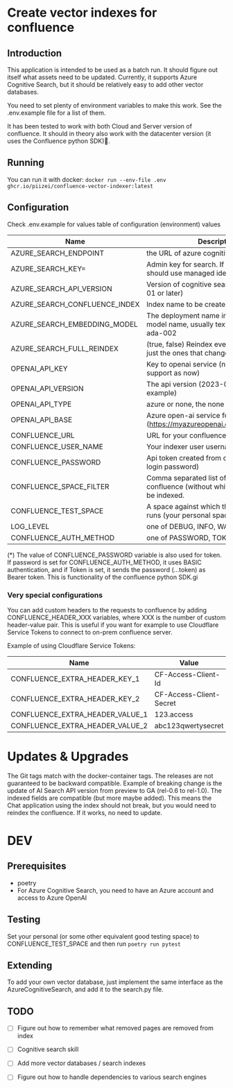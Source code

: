 # Create vector indexes for confluence
## Introduction
This application is intended to be used as a batch run. It should figure out itself what assets need to be updated.
Currently, it supports Azure Cognitive Search, but it should be relatively easy to add other vector databases.

You need to set plenty of environment variables to make this work. See the .env.example file for a list of them.

It has been tested to work with both Cloud and Server version of confluence. It should in theory also work with the datacenter version (it uses the Confluence python SDK)🤞.

## Running
You can run it with docker:
`docker run --env-file .env ghcr.io/piizei/confluence-vector-indexer:latest`

## Configuration
Check .env.example for values
table of configuration (environment) values

| Name                          | Description                                                                              | Default                |
|-------------------------------|------------------------------------------------------------------------------------------|------------------------|
| AZURE_SEARCH_ENDPOINT         | the URL of azure cognitive search                                                        |                        |
| AZURE_SEARCH_KEY=             | Admin key for search. If not specified, should use managed identity.                     |                        |
| AZURE_SEARCH_API_VERSION      | Version of cognitive search api (2023-11-01 or later)                                    | 2023-11-01             |
| AZURE_SEARCH_CONFLUENCE_INDEX | Index name to be created for confluence.                                                 | confluence             |
| AZURE_SEARCH_EMBEDDING_MODEL  | The deployment name in Azure OpenAi or model name, usually text-embedding-ada-002        | text-embedding-ada-002 |
| AZURE_SEARCH_FULL_REINDEX     | (true, false) Reindex every page (normally just the ones that changed after last index)  | false                  |
| OPENAI_API_KEY                | Key to openai service (no managed identity support as now)                               |                        |
| OPENAI_API_VERSION            | The api version (2023-05-15 for example)                                                 |                        |
| OPENAI_API_TYPE               | azure or none, the none is not tested.                                                   |                        |
| OPENAI_API_BASE               | Azure open-ai service full url (https://myazureopenai.openai.azure.com/)                 |                        |
| CONFLUENCE_URL                | URL for your confluence cloud instance.                                                  |                        |
| CONFLUENCE_USER_NAME          | Your indexer user username                                                               |                        |
| CONFLUENCE_PASSWORD           | Api token created from confluence (not login password)                                   |                        |
| CONFLUENCE_SPACE_FILTER       | Comma separated list of Spaces in confluence (without whitespaces) that will be indexed. |                        |
| CONFLUENCE_TEST_SPACE         | A space against which the integration test runs (your personal space for example)        |                        |
| LOG_LEVEL                     | one of DEBUG, INFO, WARNING                                                              | WARNING                |
| CONFLUENCE_AUTH_METHOD        | one of PASSWORD, TOKEN(*)                                                                | PASSWORD               |

(*) The value of CONFLUENCE_PASSWORD variable is also used for token. 
If password is set for CONFLUENCE_AUTH_METHOD, it uses BASIC authentication, and if Token is set, it sends the password (...token) as Bearer token.
This is functionality of the confluence python SDK.gi

### Very special configurations
You can add custom headers to the requests to confluence by adding CONFLUENCE_HEADER_XXX variables, where XXX is the number of custom header-value pair.
This is useful if you want for example to use Cloudflare Service Tokens to connect to on-prem confluence server.

Example of using Cloudflare Service Tokens:

| Name                            | Value                   |
|---------------------------------|-------------------------|
| CONFLUENCE_EXTRA_HEADER_KEY_1   | CF-Access-Client-Id     | 
| CONFLUENCE_EXTRA_HEADER_KEY_2   | CF-Access-Client-Secret | 
| CONFLUENCE_EXTRA_HEADER_VALUE_1 | 123.access              |                                                       | 
| CONFLUENCE_EXTRA_HEADER_VALUE_2 | abc123qwertysecret      |

# Updates & Upgrades
The Git tags match with the docker-container tags. The releases are not guaranteed to be backward compatible.
Example of breaking change is the update of AI Search API version from preview to GA (rel-0.6 to rel-1.0).
The indexed fields are compatible (but more maybe added). This means the Chat application using the index should not break,
but you would need to reindex the confluence. If it works, no need to update.

# DEV
## Prerequisites
- poetry
- For Azure Cognitive Search, you need to have an Azure account and access to Azure OpenAI

## Testing
Set your personal (or some other equivalent good testing space) to CONFLUENCE_TEST_SPACE and then run
`poetry run pytest`

## Extending
To add your own vector database, just implement the same interface as the AzureCognitiveSearch,
and add it to the search.py file.

## TODO
- [ ] Figure out how to remember what removed pages are removed from index
- [ ] Cognitive search skill
- [ ] Add more vector databases / search indexes
- [ ] Figure out how to handle dependencies to various search engines

